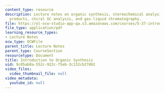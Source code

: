 ```yaml
---
content_type: resource
description: Lecture notes on organic synthesis, stereochemical analysis of the Diels-Alder
  products, chiral GC analysis, and gas-liquid chromatography.
file: https://ol-ocw-studio-app-qa.s3.amazonaws.com/courses/5-37-introduction-to-organic-synthesis-laboratory-spring-2009/9c05ab8a552c922c75eb3c132cb27d62_MIT5_37s09_lec05_Handout.pdf
file_type: application/pdf
learning_resource_types:
- Lecture Notes
ocw_type: OCWFile
parent_title: Lecture Notes
parent_type: CourseSection
resourcetype: Document
title: Introduction to Organic Synthesis
uid: 9c05ab8a-552c-922c-75eb-3c132cb27d62
video_files:
  video_thumbnail_file: null
video_metadata:
  youtube_id: null
---
```

